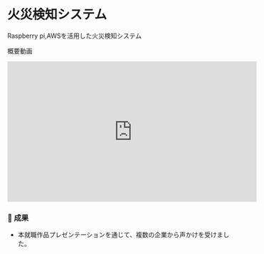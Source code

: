 # 火災検知システム


Raspberry pi,AWSを活用した火災検知システム


概要動画
<iframe width="560" height="315" src="https://www.youtube.com/embed/odktV89QTxg?si=ZTmynLostmAJWpIj" title="YouTube video player" frameborder="0" allow="accelerometer; autoplay; clipboard-write; encrypted-media; gyroscope; picture-in-picture; web-share" referrerpolicy="strict-origin-when-cross-origin" allowfullscreen></iframe>




### 🎯 成果
- 本就職作品プレゼンテーションを通じて、複数の企業から声かけを受けました。
